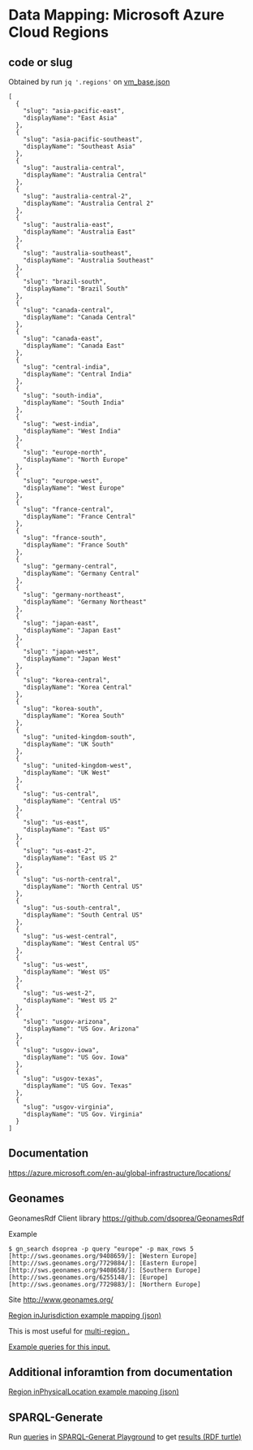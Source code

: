 # Data Mapping: Microsoft Azure Cloud Regions
## code or slug
Obtained by run `jq '.regions'` on [vm_base.json](../data/azure/vm_base.json)
```
[
  {
    "slug": "asia-pacific-east",
    "displayName": "East Asia"
  },
  {
    "slug": "asia-pacific-southeast",
    "displayName": "Southeast Asia"
  },
  {
    "slug": "australia-central",
    "displayName": "Australia Central"
  },
  {
    "slug": "australia-central-2",
    "displayName": "Australia Central 2"
  },
  {
    "slug": "australia-east",
    "displayName": "Australia East"
  },
  {
    "slug": "australia-southeast",
    "displayName": "Australia Southeast"
  },
  {
    "slug": "brazil-south",
    "displayName": "Brazil South"
  },
  {
    "slug": "canada-central",
    "displayName": "Canada Central"
  },
  {
    "slug": "canada-east",
    "displayName": "Canada East"
  },
  {
    "slug": "central-india",
    "displayName": "Central India"
  },
  {
    "slug": "south-india",
    "displayName": "South India"
  },
  {
    "slug": "west-india",
    "displayName": "West India"
  },
  {
    "slug": "europe-north",
    "displayName": "North Europe"
  },
  {
    "slug": "europe-west",
    "displayName": "West Europe"
  },
  {
    "slug": "france-central",
    "displayName": "France Central"
  },
  {
    "slug": "france-south",
    "displayName": "France South"
  },
  {
    "slug": "germany-central",
    "displayName": "Germany Central"
  },
  {
    "slug": "germany-northeast",
    "displayName": "Germany Northeast"
  },
  {
    "slug": "japan-east",
    "displayName": "Japan East"
  },
  {
    "slug": "japan-west",
    "displayName": "Japan West"
  },
  {
    "slug": "korea-central",
    "displayName": "Korea Central"
  },
  {
    "slug": "korea-south",
    "displayName": "Korea South"
  },
  {
    "slug": "united-kingdom-south",
    "displayName": "UK South"
  },
  {
    "slug": "united-kingdom-west",
    "displayName": "UK West"
  },
  {
    "slug": "us-central",
    "displayName": "Central US"
  },
  {
    "slug": "us-east",
    "displayName": "East US"
  },
  {
    "slug": "us-east-2",
    "displayName": "East US 2"
  },
  {
    "slug": "us-north-central",
    "displayName": "North Central US"
  },
  {
    "slug": "us-south-central",
    "displayName": "South Central US"
  },
  {
    "slug": "us-west-central",
    "displayName": "West Central US"
  },
  {
    "slug": "us-west",
    "displayName": "West US"
  },
  {
    "slug": "us-west-2",
    "displayName": "West US 2"
  },
  {
    "slug": "usgov-arizona",
    "displayName": "US Gov. Arizona"
  },
  {
    "slug": "usgov-iowa",
    "displayName": "US Gov. Iowa"
  },
  {
    "slug": "usgov-texas",
    "displayName": "US Gov. Texas"
  },
  {
    "slug": "usgov-virginia",
    "displayName": "US Gov. Virginia"
  }
]

```

## Documentation
https://azure.microsoft.com/en-au/global-infrastructure/locations/

## Geonames
GeonamesRdf Client library
https://github.com/dsoprea/GeonamesRdf

Example
```
$ gn_search dsoprea -p query "europe" -p max_rows 5
[http://sws.geonames.org/9408659/]: [Western Europe]
[http://sws.geonames.org/7729884/]: [Eastern Europe]
[http://sws.geonames.org/9408658/]: [Southern Europe]
[http://sws.geonames.org/6255148/]: [Europe]
[http://sws.geonames.org/7729883/]: [Northern Europe]
```
Site http://www.geonames.org/

[Region inJurisdiction example mapping (json)](data/jq/gcloud/region_inJurisdiction.json)

This is most useful for 
[multi-region .](https://cloud.google.com/spanner/docs/instances#available-configurations-multi-region)

[Example queries for this input.](region_jq.md#SPARQL-Generate)

## Additional inforamtion from documentation
[Region inPhysicalLocation example mapping (json)](../data/jq/gcloud/region.json)

## SPARQL-Generate
Run [queries](sparql-generate/gcloud_region.rqg)
in [SPARQL-Generat Playground](https://ci.mines-stetienne.fr/sparql-generate/playground.html)
to get [results (RDF turtle)](sparql-generate/result/gcloud_region.ttl)
